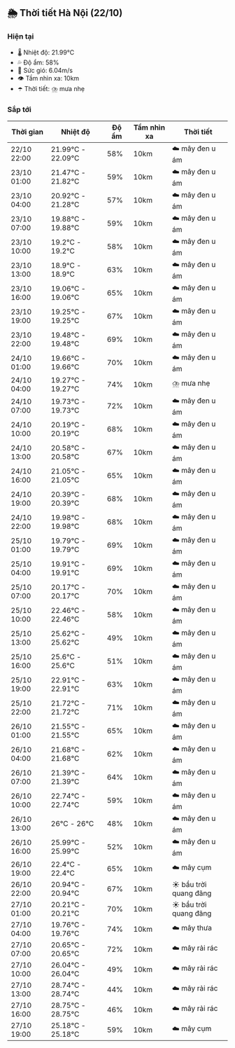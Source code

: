 ## 🌦️ Thời tiết Hà Nội (22/10)

### Hiện tại

- 🌡️ Nhiệt độ: 21.99℃
- 💦 Độ ẩm: 58%
- 💨 Sức gió: 6.04m/s
- 👁️ Tầm nhìn xa: 10km
- ☂️ Thời tiết: ⛈️ mưa nhẹ

### Sắp tới

| Thời gian | Nhiệt độ | Độ ẩm | Tầm nhìn xa | Thời tiết |
| --- | --- | --- | --- | --- |
| 22/10 22:00 | 21.99℃ - 22.09℃ | 58% | 10km | ☁️ mây đen u ám |
| 23/10 01:00 | 21.47℃ - 21.82℃ | 59% | 10km | ☁️ mây đen u ám |
| 23/10 04:00 | 20.92℃ - 21.28℃ | 57% | 10km | ☁️ mây đen u ám |
| 23/10 07:00 | 19.88℃ - 19.88℃ | 59% | 10km | ☁️ mây đen u ám |
| 23/10 10:00 | 19.2℃ - 19.2℃ | 58% | 10km | ☁️ mây đen u ám |
| 23/10 13:00 | 18.9℃ - 18.9℃ | 63% | 10km | ☁️ mây đen u ám |
| 23/10 16:00 | 19.06℃ - 19.06℃ | 65% | 10km | ☁️ mây đen u ám |
| 23/10 19:00 | 19.25℃ - 19.25℃ | 67% | 10km | ☁️ mây đen u ám |
| 23/10 22:00 | 19.48℃ - 19.48℃ | 69% | 10km | ☁️ mây đen u ám |
| 24/10 01:00 | 19.66℃ - 19.66℃ | 70% | 10km | ☁️ mây đen u ám |
| 24/10 04:00 | 19.27℃ - 19.27℃ | 74% | 10km | ⛈️ mưa nhẹ |
| 24/10 07:00 | 19.73℃ - 19.73℃ | 72% | 10km | ☁️ mây đen u ám |
| 24/10 10:00 | 20.19℃ - 20.19℃ | 68% | 10km | ☁️ mây đen u ám |
| 24/10 13:00 | 20.58℃ - 20.58℃ | 67% | 10km | ☁️ mây đen u ám |
| 24/10 16:00 | 21.05℃ - 21.05℃ | 65% | 10km | ☁️ mây đen u ám |
| 24/10 19:00 | 20.39℃ - 20.39℃ | 68% | 10km | ☁️ mây đen u ám |
| 24/10 22:00 | 19.98℃ - 19.98℃ | 68% | 10km | ☁️ mây đen u ám |
| 25/10 01:00 | 19.79℃ - 19.79℃ | 69% | 10km | ☁️ mây đen u ám |
| 25/10 04:00 | 19.91℃ - 19.91℃ | 69% | 10km | ☁️ mây đen u ám |
| 25/10 07:00 | 20.17℃ - 20.17℃ | 70% | 10km | ☁️ mây đen u ám |
| 25/10 10:00 | 22.46℃ - 22.46℃ | 58% | 10km | ☁️ mây đen u ám |
| 25/10 13:00 | 25.62℃ - 25.62℃ | 49% | 10km | ☁️ mây đen u ám |
| 25/10 16:00 | 25.6℃ - 25.6℃ | 51% | 10km | ☁️ mây đen u ám |
| 25/10 19:00 | 22.91℃ - 22.91℃ | 63% | 10km | ☁️ mây đen u ám |
| 25/10 22:00 | 21.72℃ - 21.72℃ | 71% | 10km | ☁️ mây đen u ám |
| 26/10 01:00 | 21.55℃ - 21.55℃ | 65% | 10km | ☁️ mây đen u ám |
| 26/10 04:00 | 21.68℃ - 21.68℃ | 62% | 10km | ☁️ mây đen u ám |
| 26/10 07:00 | 21.39℃ - 21.39℃ | 64% | 10km | ☁️ mây đen u ám |
| 26/10 10:00 | 22.74℃ - 22.74℃ | 59% | 10km | ☁️ mây đen u ám |
| 26/10 13:00 | 26℃ - 26℃ | 48% | 10km | ☁️ mây đen u ám |
| 26/10 16:00 | 25.99℃ - 25.99℃ | 52% | 10km | ☁️ mây đen u ám |
| 26/10 19:00 | 22.4℃ - 22.4℃ | 65% | 10km | ☁️ mây cụm |
| 26/10 22:00 | 20.94℃ - 20.94℃ | 67% | 10km | ☀️ bầu trời quang đãng |
| 27/10 01:00 | 20.21℃ - 20.21℃ | 70% | 10km | ☀️ bầu trời quang đãng |
| 27/10 04:00 | 19.76℃ - 19.76℃ | 74% | 10km | ☁️ mây thưa |
| 27/10 07:00 | 20.65℃ - 20.65℃ | 72% | 10km | ☁️ mây rải rác |
| 27/10 10:00 | 26.04℃ - 26.04℃ | 49% | 10km | ☁️ mây rải rác |
| 27/10 13:00 | 28.74℃ - 28.74℃ | 44% | 10km | ☁️ mây rải rác |
| 27/10 16:00 | 28.75℃ - 28.75℃ | 46% | 10km | ☁️ mây rải rác |
| 27/10 19:00 | 25.18℃ - 25.18℃ | 59% | 10km | ☁️ mây cụm |
